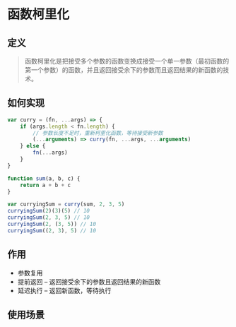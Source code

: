 # 函数柯里化

## 定义
> 函数柯里化是把接受多个参数的函数变换成接受一个单一参数（最初函数的第一个参数）的函数，并且返回接受余下的参数而且返回结果的新函数的技术。

## 如何实现
```js
var curry = (fn, ...args) => {
    if (args.length < fn.length) {
        // 参数长度不足时，重新柯里化函数，等待接受新参数
        (...arguments) => curry(fn, ...args, ...arguments)
    } else {
        fn(...args)
    }
}

function sum(a, b, c) {
    return a + b + c
}

var curryingSum = curry(sum, 2, 3, 5)
curryingSum(2)(3)(5) // 10
curryingSum(2, 3, 5) // 10
curryingSum(2, (3, 5)) // 10
curryingSum((2, 3), 5) // 10
```

## 作用

* 参数复用
* 提前返回 – 返回接受余下的参数且返回结果的新函数
* 延迟执行 – 返回新函数，等待执行

## 使用场景

